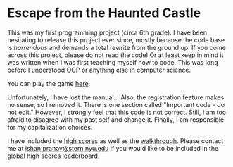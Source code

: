 # Escape from the Haunted Castle
This was my first programming project (circa 6th grade). I have been hesitating to release this project ever since, mostly because the code base is _horrendous_ and demands a total rewrite from the ground up. If you come across this project, please do not read the code! Or at least keep in mind it was written when I was first teaching myself how to code. This was long before I understood OOP or anything else in computer science.

You can play the game [here](https://ishanpranav.github.io/escape/).

Unfortunately, I have lost the manual... Also, the registration feature makes no sense, so I removed it. There is one section called "Important code - do not edit." However, I strongly feel that this code is not correct. Still, I am too afraid to disagree with my past self and change it. Finally, I am responsible for my capitalization choices.

I have included the [high scores](HISCORES.DAT) as well as the [walkthrough](WALKTHRU.txt). Please contact me at [ishan.pranav@stern.nyu.edu](mailto:ishan.pranav@stern.nyu.edu) if you would like to be included in the global high scores leaderboard. 
